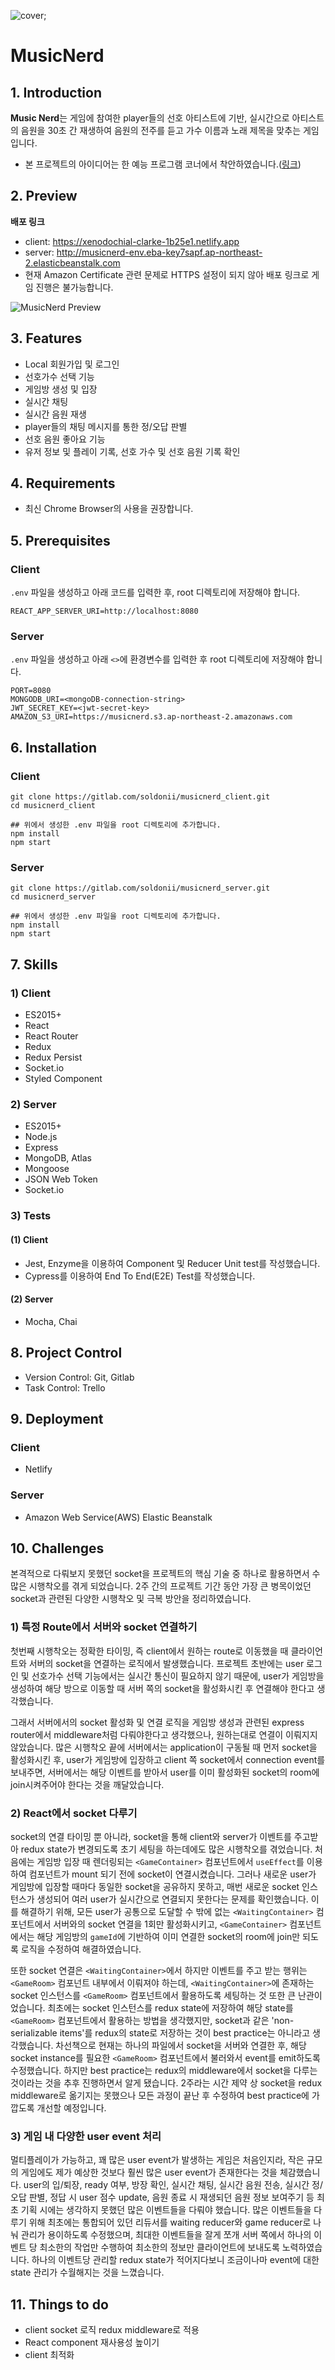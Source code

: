 ![cover](./readmeAssets/cover.png);

# MusicNerd

## 1. Introduction
**Music Nerd**는 게임에 참여한 player들의 선호 아티스트에 기반, 실시간으로 아티스트의 음원을 30초 간 재생하여 음원의 전주를 듣고 가수 이름과 노래 제목을 맞추는 게임입니다.
- 본 프로젝트의 아이디어는 한 예능 프로그램 코너에서 착안하였습니다.([링크](https://www.youtube.com/watch?v=b93AbJQseNk))

## 2. Preview
**배포 링크**
- client: https://xenodochial-clarke-1b25e1.netlify.app
- server: http://musicnerd-env.eba-key7sapf.ap-northeast-2.elasticbeanstalk.com
- 현재 Amazon Certificate 관련 문제로 HTTPS 설정이 되지 않아 배포 링크로 게임 진행은 불가능합니다.

![MusicNerd Preview](./readmeAssets/musicnerd.gif)

## 3. Features
- Local 회원가입 및 로그인
- 선호가수 선택 기능
- 게임방 생성 및 입장
- 실시간 채팅
- 실시간 음원 재생
- player들의 채팅 메시지를 통한 정/오답 판별
- 선호 음원 좋아요 기능
- 유저 정보 및 플레이 기록, 선호 가수 및 선호 음원 기록 확인

## 4. Requirements
- 최신 Chrome Browser의 사용을 권장합니다.

## 5. Prerequisites
### Client
`.env` 파일을 생성하고 아래 코드를 입력한 후, root 디렉토리에 저장해야 합니다.

```
REACT_APP_SERVER_URI=http://localhost:8080
```

### Server
`.env` 파일을 생성하고 아래 `<>`에 환경변수를 입력한 후 root 디렉토리에 저장해야 합니다.

```
PORT=8080
MONGODB_URI=<mongoDB-connection-string>
JWT_SECRET_KEY=<jwt-secret-key>
AMAZON_S3_URI=https://musicnerd.s3.ap-northeast-2.amazonaws.com
```

## 6. Installation
### Client
```
git clone https://gitlab.com/soldonii/musicnerd_client.git
cd musicnerd_client

## 위에서 생성한 .env 파일을 root 디렉토리에 추가합니다.
npm install
npm start
```

### Server
```
git clone https://gitlab.com/soldonii/musicnerd_server.git
cd musicnerd_server

## 위에서 생성한 .env 파일을 root 디렉토리에 추가합니다.
npm install
npm start
```

## 7. Skills
### 1) Client
- ES2015+
- React
- React Router
- Redux
- Redux Persist
- Socket.io
- Styled Component

### 2) Server
- ES2015+
- Node.js
- Express
- MongoDB, Atlas
- Mongoose
- JSON Web Token
- Socket.io

### 3) Tests
#### (1) Client
- Jest, Enzyme을 이용하여 Component 및 Reducer Unit test를 작성했습니다.
- Cypress를 이용하여 End To End(E2E) Test를 작성했습니다.

#### (2) Server
- Mocha, Chai

## 8. Project Control
- Version Control: Git, Gitlab
- Task Control: Trello

## 9. Deployment
### Client
- Netlify

### Server
- Amazon Web Service(AWS) Elastic Beanstalk

## 10. Challenges
본격적으로 다뤄보지 못했던 socket을 프로젝트의 핵심 기술 중 하나로 활용하면서 수 많은 시행착오를 겪게 되었습니다. 2주 간의 프로젝트 기간 동안 가장 큰 병목이었던 socket과 관련된 다양한 시행착오 및 극복 방안을 정리하였습니다.

### 1) 특정 Route에서 서버와 socket 연결하기
첫번째 시행착오는 정확한 타이밍, 즉 client에서 원하는 route로 이동했을 때 클라이언트와 서버의 socket을 연결하는 로직에서 발생했습니다. 프로젝트 초반에는 user 로그인 및 선호가수 선택 기능에서는 실시간 통신이 필요하지 않기 때문에, user가 게임방을 생성하여 해당 방으로 이동할 때 서버 쪽의 socket을 활성화시킨 후 연결해야 한다고 생각했습니다.

그래서 서버에서의 socket 활성화 및 연결 로직을 게임방 생성과 관련된 express router에서 middleware처럼 다뤄야한다고 생각했으나, 원하는대로 연결이 이뤄지지 않았습니다. 많은 시행착오 끝에 서버에서는 application이 구동될 때 먼저 socket을 활성화시킨 후, user가 게임방에 입장하고 client 쪽 socket에서 connection event를 보내주면, 서버에서는 해당 이벤트를 받아서 user를 이미 활성화된 socket의 room에 join시켜주어야 한다는 것을 깨달았습니다.

### 2) React에서 socket 다루기
socket의 연결 타이밍 뿐 아니라, socket을 통해 client와 server가 이벤트를 주고받아 redux state가 변경되도록 초기 세팅을 하는데에도 많은 시행착오를 겪었습니다. 처음에는 게임방 입장 때 렌더링되는 `<GameContainer>` 컴포넌트에서 `useEffect`를 이용하여 컴포넌트가 mount 되기 전에 socket이 연결시켰습니다. 그러나 새로운 user가 게임방에 입장할 때마다 동일한 socket을 공유하지 못하고, 매번 새로운 socket 인스턴스가 생성되어 여러 user가 실시간으로 연결되지 못한다는 문제를 확인했습니다.
이를 해결하기 위해, 모든 user가 공통으로 도달할 수 밖에 없는 `<WaitingContainer>` 컴포넌트에서 서버와의 socket 연결을 1회만 활성화시키고, `<GameContainer>` 컴포넌트에서는 해당 게임방의 `gameId`에 기반하여 이미 연결한 socket의 room에 join만 되도록 로직을 수정하여 해결하였습니다.

또한 socket 연결은 `<WaitingContainer>`에서 하지만 이벤트를 주고 받는 행위는 `<GameRoom>` 컴포넌트 내부에서 이뤄져야 하는데, `<WaitingContainer>`에 존재하는 socket 인스턴스를 `<GameRoom>` 컴포넌트에서 활용하도록 세팅하는 것 또한 큰 난관이었습니다. 최초에는 socket 인스턴스를 redux state에 저장하여 해당 state를 `<GameRoom>` 컴포넌트에서 활용하는 방법을 생각했지만, socket과 같은 'non-serializable items'를 redux의 state로 저장하는 것이 best practice는 아니라고 생각했습니다. 차선책으로 현재는 하나의 파일에서 socket을 서버와 연결한 후, 해당 socket instance를 필요한 `<GameRoom>` 컴포넌트에서 불러와서 event를 emit하도록 수정했습니다. 하지만 best practice는 redux의 middleware에서 socket을 다루는 것이라는 것을 추후 진행하면서 알게 됐습니다. 2주라는 시간 제약 상 socket을 redux middleware로 옮기지는 못했으나 모든 과정이 끝난 후 수정하여 best practice에 가깝도록 개선할 예정입니다.

### 3) 게임 내 다양한 user event 처리
멀티플레이가 가능하고, 꽤 많은 user event가 발생하는 게임은 처음인지라, 작은 규모의 게임에도 제가 예상한 것보다 훨씬 많은 user event가 존재한다는 것을 체감했습니다. user의 입/퇴장, ready 여부, 방장 확인, 실시간 채팅, 실시간 음원 전송, 실시간 정/오답 판별, 정답 시 user 점수 update, 음원 종료 시 재생되던 음원 정보 보여주기 등 최초 기획 시에는 생각하지 못했던 많은 이벤트들을 다뤄야 했습니다. 많은 이벤트들을 다루기 위해 최초에는 통합되어 있던 리듀서를 waiting reducer와 game reducer로 나눠 관리가 용이하도록 수정했으며, 최대한 이벤트들을 잘게 쪼개 서버 쪽에서 하나의 이벤트 당 최소한의 작업만 수행하여 최소한의 정보만 클라이언트에 보내도록 노력하였습니다. 하나의 이벤트당 관리할 redux state가 적어지다보니 조금이나마 event에 대한 state 관리가 수월해지는 것을 느꼈습니다.

## 11. Things to do
- client socket 로직 redux middleware로 적용
- React component 재사용성 높이기
- client 최적화
